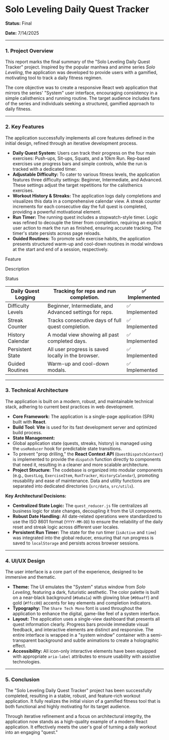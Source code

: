 # Solo Leveling Daily Quest Tracker

**Status:** Final 

**Date:** 7/14/2025

---

### **1. Project Overview**

This report marks the final summary of the "Solo Leveling Daily Quest Tracker" project. Inspired by the popular manhwa and anime series *Solo Leveling*, the application was developed to provide users with a gamified, motivating tool to track a daily fitness regimen.

The core objective was to create a responsive React web application that mirrors the series' "System" user interface, encouraging consistency in a simple calisthenics and running routine. The target audience includes fans of the series and individuals seeking a structured, gamified approach to daily fitness.

---

### **2. Key Features**

The application successfully implements all core features defined in the initial design, refined through an iterative development process.

- **Daily Quest System:** Users can track their progress on the four main exercises: Push-ups, Sit-ups, Squats, and a 10km Run. Rep-based exercises use progress bars and simple controls, while the run is tracked with a dedicated timer.
- **Adjustable Difficulty:** To cater to various fitness levels, the application features three difficulty settings: Beginner, Intermediate, and Advanced. These settings adjust the target repetitions for the calisthenics exercises.
- **Workout History & Streaks:** The application logs daily completions and visualizes this data in a comprehensive calendar view. A streak counter increments for each consecutive day the full quest is completed, providing a powerful motivational element.
- **Run Timer:** The running quest includes a stopwatch-style timer. Logic was refined to decouple the timer from completion, requiring an explicit user action to mark the run as finished, ensuring accurate tracking. The timer's state persists across page reloads.
- **Guided Routines:** To promote safe exercise habits, the application presents structured warm-up and cool-down routines in modal windows at the start and end of a session, respectively.

Feature

Description

Status

| Daily Quest Logging | Tracking for reps and run completion. | ✅ Implemented |
| --- | --- | --- |
| Difficulty Levels | Beginner, Intermediate, and Advanced settings for reps. | ✅ Implemented |
| Streak Counter | Tracks consecutive days of full quest completion. | ✅ Implemented |
| History Calendar | A modal view showing all past completed days. | ✅ Implemented |
| Persistent State | All user progress is saved locally in the browser. | ✅ Implemented |
| Guided Routines | Warm-up and cool-down modals. | ✅ Implemented |

---

### **3. Technical Architecture**

The application is built on a modern, robust, and maintainable technical stack, adhering to current best practices in web development.

- **Core Framework:** The application is a single-page application (SPA) built with **React**.
- **Build Tool:** **Vite** is used for its fast development server and optimized build process.
- **State Management:**
- Global application state (quests, streaks, history) is managed using the `useReducer` hook for predictable state transitions.
- To prevent "prop drilling," the **React Context API** (`QuestDispatchContext`) is implemented to provide the `dispatch` function directly to components that need it, resulting in a cleaner and more scalable architecture.
- **Project Structure:** The codebase is organized into modular components (e.g., `QuestLog`, `ExerciseItem`, `RunTracker`, `HistoryCalendar`), promoting reusability and ease of maintenance. Data and utility functions are separated into dedicated directories (`src/data`, `src/utils`).

**Key Architectural Decisions:**

- **Centralized State Logic:** The `quest_reducer.js` file centralizes all business logic for state changes, decoupling it from the UI components.
- **Robust Date Handling:** All date-related operations were standardized to use the ISO 8601 format (`YYYY-MM-DD`) to ensure the reliability of the daily reset and streak logic across different user locales.
- **Persistent Run Timer:** The state for the run timer (`isActive` and `time`) was integrated into the global reducer, ensuring that run progress is saved to `localStorage` and persists across browser sessions.

---

### **4. UI/UX Design**

The user interface is a core part of the experience, designed to be immersive and thematic.

- **Theme:** The UI emulates the "System" status window from *Solo Leveling*, featuring a dark, futuristic aesthetic. The color palette is built on a near-black background (`#0a0a1a`) with glowing blue (`#00aaff`) and gold (`#ffcc00`) accents for key elements and completion indicators.
- **Typography:** The `Share Tech Mono` font is used throughout the application to enhance the digital, game-like feel of a system interface.
- **Layout:** The application uses a single-view dashboard that presents all quest information clearly. Progress bars provide immediate visual feedback, and interactive elements are distinct and responsive. The entire interface is wrapped in a "system window" container with a semi-transparent background and subtle animations to create a holographic effect.
- **Accessibility:** All icon-only interactive elements have been equipped with appropriate `aria-label` attributes to ensure usability with assistive technologies.

---

### **5. Conclusion**

The "Solo Leveling Daily Quest Tracker" project has been successfully completed, resulting in a stable, robust, and feature-rich workout application. It fully realizes the initial vision of a gamified fitness tool that is both functional and highly motivating for its target audience.

Through iterative refinement and a focus on architectural integrity, the application now stands as a high-quality example of a modern React application. It effectively meets the user's goal of turning a daily workout into an engaging "quest."